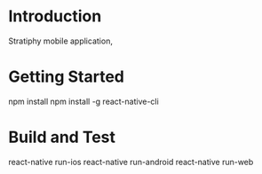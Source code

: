 # Introduction 
Stratiphy mobile application, 

# Getting Started
npm install
npm install -g react-native-cli

# Build and Test
react-native run-ios
react-native run-android
react-native run-web

